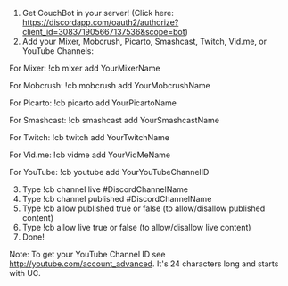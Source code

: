 1. Get CouchBot in your server! (Click here: https://discordapp.com/oauth2/authorize?client_id=308371905667137536&scope=bot)
2. Add your Mixer, Mobcrush, Picarto, Smashcast, Twitch, Vid.me, or YouTube Channels:

  For Mixer: !cb mixer add YourMixerName

  For Mobcrush: !cb mobcrush add YourMobcrushName

  For Picarto: !cb picarto add YourPicartoName

  For Smashcast: !cb smashcast add YourSmashcastName

  For Twitch: !cb twitch add YourTwitchName

  For Vid.me: !cb vidme add YourVidMeName

  For YouTube: !cb youtube add YourYouTubeChannelID

3. Type !cb channel live #DiscordChannelName
4. Type !cb channel published #DiscordChannelName
5. Type !cb allow published true or false (to allow/disallow published content)
6. Type !cb allow live true or false (to allow/disallow live content)
7. Done!

Note: To get your YouTube Channel ID see http://youtube.com/account_advanced. It's 24 characters long and starts with UC.